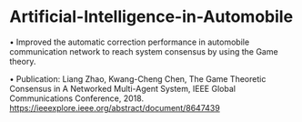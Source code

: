 # Artificial-Intelligence-in-Automobile


•	Improved the automatic correction performance in automobile communication network to reach system consensus by using the Game theory.	 


•	Publication: Liang Zhao, Kwang-Cheng Chen, The Game Theoretic Consensus in A Networked Multi-Agent System, IEEE Global Communications Conference, 2018. https://ieeexplore.ieee.org/abstract/document/8647439
